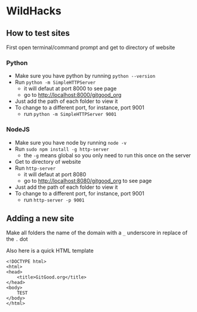 # WildHacks

## How to test sites

First open terminal/command prompt and get to directory of website

### Python
 
- Make sure you have python by running `python --version`
- Run `python -m SimpleHTTPServer`
  - it will defaut at port 8000 to see page
  - go to [http://localhost:8000/gitgood_org](http://localhost:8000/gitgood_org)
- Just add the path of each folder to view it
- To change to a different port, for instance, port 9001
  - run `python -m SimpleHTTPServer 9001`
	
### NodeJS

- Make sure you have node by running `node -v`
- Run `sudo npm install -g http-server`
  - the `-g` means global so you only need to run this once on the server
- Get to directory of website
- Run `http-server`
  - it will defaut at port 8080
  - go to [http://localhost:8080/gitgood_org](http://localhost:8080/gitgood_org) to see page
- Just add the path of each folder to view it
- To change to a different port, for instance, port 9001
  - run `http-server -p 9001`

## Adding a new site

Make all folders the name of the domain with a `_` underscore in replace of the `.` dot

Also here is a quick HTML template

```
<!DOCTYPE html>
<html>
<head>
	<title>GitGood.org</title>
</head>
<body>
	TEST
</body>
</html>
```